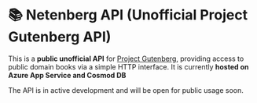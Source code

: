 # 📚 Netenberg API (Unofficial Project Gutenberg API)

This is a **public unofficial API** for [Project Gutenberg](https://www.gutenberg.org/), providing access to public domain books via a simple HTTP interface. It is currently **hosted on Azure App Service and Cosmod DB**

The API is in active development and will be open for public usage soon.


